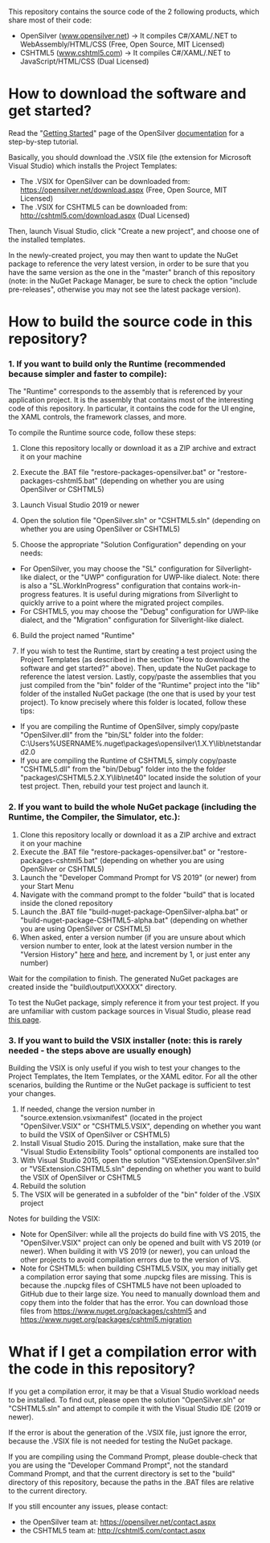 This repository contains the source code of the 2 following products, which share most of their code:
- OpenSilver (www.opensilver.net) &rarr; It compiles C#/XAML/.NET to WebAssembly/HTML/CSS (Free, Open Source, MIT Licensed)
- CSHTML5 (www.cshtml5.com) &rarr; It compiles C#/XAML/.NET to JavaScript/HTML/CSS (Dual Licensed)



# How to download the software and get started?

Read the "[Getting Started](http://doc.opensilver.net/documentation/general/getting-started-tour.html)" page of the OpenSilver [documentation](http://doc.opensilver.net/) for a step-by-step tutorial.

Basically, you should download the .VSIX file (the extension for Microsoft Visual Studio) which installs the Project Templates:
- The .VSIX for OpenSilver can be downloaded from: https://opensilver.net/download.aspx (Free, Open Source, MIT Licensed)
- The .VSIX for CSHTML5 can be downloaded from: http://cshtml5.com/download.aspx (Dual Licensed)

Then, launch Visual Studio, click "Create a new project", and choose one of the installed templates.

In the newly-created project, you may then want to update the NuGet package to reference the very latest version, in order to be sure that you have the same version as the one in the "master" branch of this repository (note: in the NuGet Package Manager, be sure to check the option "include pre-releases", otherwise you may not see the latest package version).



# How to build the source code in this repository?


### 1. If you want to build only the Runtime (recommended because simpler and faster to compile):

The "Runtime" corresponds to the assembly that is referenced by your application project. It is the assembly that contains most of the interesting code of this repository. In particular, it contains the code for the UI engine, the XAML controls, the framework classes, and more.

To compile the Runtime source code, follow these steps:

1. Clone this repository locally or download it as a ZIP archive and extract it on your machine

2. Execute the .BAT file "restore-packages-opensilver.bat" or "restore-packages-cshtml5.bat" (depending on whether you are using OpenSilver or CSHTML5)

3. Launch Visual Studio 2019 or newer

4. Open the solution file "OpenSilver.sln" or "CSHTML5.sln" (depending on whether you are using OpenSilver or CSHTML5)

5. Choose the appropriate "Solution Configuration" depending on your needs:
- For OpenSilver, you may choose the "SL" configuration for Silverlight-like dialect, or the "UWP" configuration for UWP-like dialect. Note: there is also a "SL.WorkInProgress" configuration that contains work-in-progress features. It is useful during migrations from Silverlight to quickly arrive to a point where the migrated project compiles.
- For CSHTML5, you may choose the "Debug" configuration for UWP-like dialect, and the "Migration" configuration for Silverlight-like dialect.
6. Build the project named "Runtime"

7. If you wish to test the Runtime, start by creating a test project using the Project Templates (as described in the section "How to download the software and get started?" above). Then, update the NuGet package to reference the latest version. Lastly, copy/paste the assemblies that you just compiled from the "bin" folder of the "Runtime" project into the "lib" folder of the installed NuGet package (the one that is used by your test project). To know precisely where this folder is located, follow these tips:
- If you are compiling the Runtime of OpenSilver, simply copy/paste "OpenSilver.dll" from the "bin/SL" folder into the folder:
C:\Users\%USERNAME%\.nuget\packages\opensilver\1.X.Y\lib\netstandard2.0
- If you are compiling the Runtime of CSHTML5, simply copy/paste "CSHTML5.dll" from the "bin/Debug" folder into the the folder "packages\CSHTML5.2.X.Y\lib\net40" located inside the solution of your test project.
Then, rebuild your test project and launch it.

### 2. If you want to build the whole NuGet package (including the Runtime, the Compiler, the Simulator, etc.):

1. Clone this repository locally or download it as a ZIP archive and extract it on your machine
2. Execute the .BAT file "restore-packages-opensilver.bat" or "restore-packages-cshtml5.bat" (depending on whether you are using OpenSilver or CSHTML5)
3. Launch the "Developer Command Prompt for VS 2019" (or newer) from your Start Menu
4. Navigate with the command prompt to the folder "build" that is located inside the cloned repository
5. Launch the .BAT file "build-nuget-package-OpenSilver-alpha.bat" or "build-nuget-package-CSHTML5-alpha.bat" (depending on whether you are using OpenSilver or CSHTML5)
6. When asked, enter a version number (if you are unsure about which version number to enter, look at the latest version number in the "Version History" [here](https://www.nuget.org/packages/OpenSilver) and [here](https://www.nuget.org/packages/cshtml5), and increment by 1, or just enter any number)

Wait for the compilation to finish. The generated NuGet packages are created inside the "build\output\XXXXX" directory.

To test the NuGet package, simply reference it from your test project. If you are unfamiliar with custom package sources in Visual Studio, please read  [this page](https://docs.microsoft.com/en-us/nuget/consume-packages/install-use-packages-visual-studio#package-sources).

### 3. If you want to build the VSIX installer (note: this is rarely needed - the steps above are usually enough)

Building the VSIX is only useful if you wish to test your changes to the Project Templates, the Item Templates, or the XAML editor. For all the other scenarios, building the Runtime or the NuGet package is sufficient to test your changes.

1. If needed, change the version number in "source.extension.vsixmanifest" (located in the project "OpenSilver.VSIX" or "CSHTML5.VSIX", depending on whether you want to build the VSIX of OpenSilver or CSHTML5)
2. Install Visual Studio 2015. During the installation, make sure that the "Visual Studio Extensibility Tools" optional components are installed too
3. With Visual Studio 2015, open the solution "VSExtension.OpenSilver.sln" or "VSExtension.CSHTML5.sln" depending on whether you want to build the VSIX of OpenSilver or CSHTML5
4. Rebuild the solution
5. The VSIX will be generated in a subfolder of the "bin" folder of the .VSIX project

Notes for building the VSIX:
- Note for OpenSilver: while all the projects do build fine with VS 2015, the "OpenSilver.VSIX" project can only be opened and built with VS 2019 (or newer). When building it with VS 2019 (or newer), you can unload the other projects to avoid compilation errors due to the version of VS.
- Note for CSHTML5: when building CSHTML5.VSIX, you may initially get a compilation error saying that some .nupckg files are missing. This is because the .nupckg files of CSHTML5 have not been uploaded to GitHub due to their large size. You need to manually download them and copy them into the folder that has the error. You can download those files from https://www.nuget.org/packages/cshtml5 and https://www.nuget.org/packages/cshtml5.migration

# What if I get a compilation error with the code in this repository?

If you get a compilation error, it may be that a Visual Studio workload needs to be installed. To find out, please open the solution "OpenSilver.sln" or "CSHTML5.sln" and attempt to compile it with the Visual Studio IDE (2019 or newer).

If the error is about the generation of the .VSIX file, just ignore the error, because the .VSIX file is not needed for testing the NuGet package.

If you are compiling using the Command Prompt, please double-check that you are using the "Developer Command Prompt", not the standard Command Prompt, and that the current directory is set to the "build" directory of this repository, because the paths in the .BAT files are relative to the current directory.

If you still encounter any issues, please contact:
- the OpenSilver team at: https://opensilver.net/contact.aspx
- the CSHTML5 team at: http://cshtml5.com/contact.aspx





